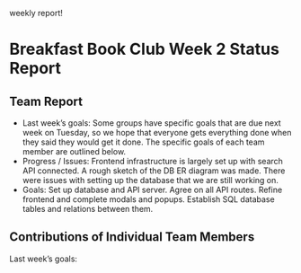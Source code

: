 weekly report!
# Breakfast Book Club Week 2 Status Report
## Team Report
- Last week’s goals: Some groups have specific goals that are due next week on Tuesday, so we hope that everyone gets everything done when they said they would get it done. The specific goals of each team member are outlined below.
- Progress / Issues: Frontend infrastructure is largely set up with search API connected. A rough sketch of the DB ER diagram was made. There were issues with setting up the database that we are still working on. 
- Goals: Set up database and API server. Agree on all API routes. Refine frontend and complete modals and popups. Establish SQL database tables and relations between them.

## Contributions of Individual Team Members
Last week’s goals:
